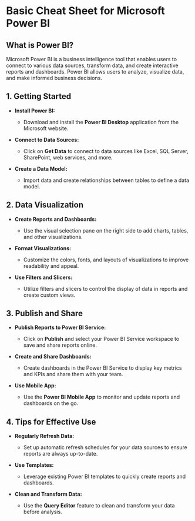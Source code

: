 # Basic Cheat Sheet for Microsoft Power BI



## What is Power BI?

Microsoft Power BI is a business intelligence tool that enables users to connect to various data sources, transform data, and create interactive reports and dashboards. Power BI allows users to analyze, visualize data, and make informed business decisions.

## 1. Getting Started

- **Install Power BI:**
  - Download and install the **Power BI Desktop** application from the Microsoft website.

- **Connect to Data Sources:**
  - Click on **Get Data** to connect to data sources like Excel, SQL Server, SharePoint, web services, and more.

- **Create a Data Model:**
  - Import data and create relationships between tables to define a data model.

## 2. Data Visualization

- **Create Reports and Dashboards:**
  - Use the visual selection pane on the right side to add charts, tables, and other visualizations.

- **Format Visualizations:**
  - Customize the colors, fonts, and layouts of visualizations to improve readability and appeal.

- **Use Filters and Slicers:**
  - Utilize filters and slicers to control the display of data in reports and create custom views.

## 3. Publish and Share

- **Publish Reports to Power BI Service:**
  - Click on **Publish** and select your Power BI Service workspace to save and share reports online.

- **Create and Share Dashboards:**
  - Create dashboards in the Power BI Service to display key metrics and KPIs and share them with your team.

- **Use Mobile App:**
  - Use the **Power BI Mobile App** to monitor and update reports and dashboards on the go.

## 4. Tips for Effective Use

- **Regularly Refresh Data:**
  - Set up automatic refresh schedules for your data sources to ensure reports are always up-to-date.

- **Use Templates:**
  - Leverage existing Power BI templates to quickly create reports and dashboards.

- **Clean and Transform Data:**
  - Use the **Query Editor** feature to clean and transform your data before analysis.
